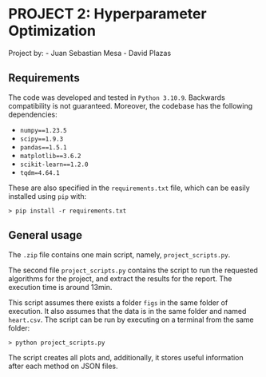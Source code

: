 # PROJECT 2: Hyperparameter Optimization

Project by:
    - Juan Sebastian Mesa
    - David Plazas

## Requirements

The code was developed and tested in `Python 3.10.9`. Backwards compatibility is not
guaranteed. Moreover, the codebase has the following dependencies:

- `numpy==1.23.5`
- `scipy==1.9.3`
- `pandas==1.5.1`
- `matplotlib==3.6.2`
- `scikit-learn==1.2.0`
- `tqdm=4.64.1`

These are also specified in the `requirements.txt` file, which can be easily installed
using `pip` with:

`> pip install -r requirements.txt`

## General usage

The `.zip` file contains one main script, namely, `project_scripts.py`.

The second file `project_scripts.py` contains the script to run the requested algorithms
for the project, and extract the results for the report. The execution time is around
13min.

This script assumes there exists a folder `figs` in the same folder of execution. It
also assumes that the data is in the same folder and named `heart.csv`. The script can
be run by executing on a terminal from the same folder:

`> python project_scripts.py`

The script creates all plots and, additionally, it stores useful information after each
method on JSON files.
